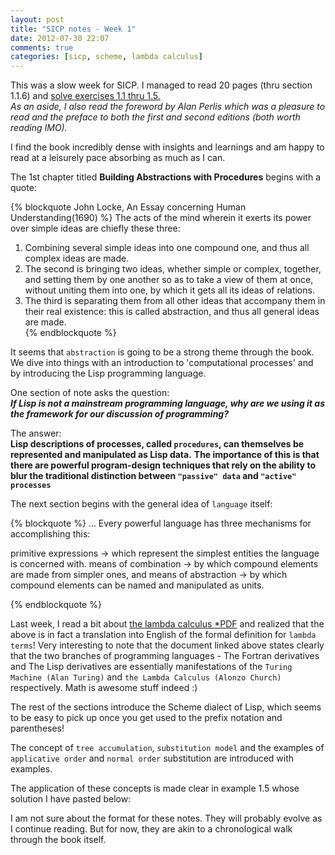 ```yaml
---
layout: post
title: "SICP notes - Week 1"
date: 2012-07-30 22:07
comments: true
categories: [sicp, scheme, lambda calculus]
---
```


This was a slow week for SICP. I managed to read 20 pages (thru section 1.1.6) and [solve exercises 1.1 thru 1.5.](https://github.com/pastafari/sicp-redux/commit/0ded16f54e46dc8b451dd39c72edc08af776477c)  
*As an aside, I also read the foreword by Alan Perlis which was a pleasure to read and the preface to both the first and second editions (both worth reading IMO).*

I find the book incredibly dense with insights and learnings and am happy to read at a leisurely pace absorbing as much as I can. 
 
The 1st chapter titled **Building Abstractions with Procedures** begins with a quote:

{% blockquote John Locke, An Essay concerning Human Understanding(1690) %}
The acts of the mind wherein it exerts its power over simple ideas are chiefly these three: 
1. Combining several simple ideas into one compound one, and thus all complex ideas are made. 
2. The second is bringing two ideas, whether simple or complex, together, and setting them by one another so as to take a view of them at once, without uniting them into one, by which it gets all its ideas of relations. 
3. The third is separating them from all other ideas that accompany them in their real existence: this is called abstraction, and thus all general ideas are made.    
{% endblockquote %}

It seems that `abstraction` is going to be a strong theme through the book. We dive into things with an introduction to 'computational processes' and by introducing the Lisp programming language.   

One section of note asks the question:   
**_If Lisp is not a mainstream programming language, why are we using it as the framework for our discussion of programming?_**
  

The answer:  
**Lisp descriptions of processes, called `procedures`, can themselves be represented and manipulated as Lisp data.**
**The importance of this is that there are powerful program-design techniques that rely on the ability to blur the traditional distinction between `"passive" data` and `"active" processes`** 
  

The next section begins with the general idea of `language` itself:

{% blockquote %}
... Every powerful language has three mechanisms for accomplishing this:

primitive expressions -> which represent the simplest entities the language is concerned with.
means of combination -> by which compound elements are made from simpler ones, and
means of abstraction -> by which compound elements can be named and manipulated as units.

{% endblockquote %}

Last week, I read a bit about [the lambda calculus *PDF](ftp://ftp.cs.ru.nl/pub/CompMath.Found/lambda.pdf) and realized that the above is in fact a translation into English of the formal definition for `lambda terms`! Very interesting to note that the document linked above states clearly that the two branches of programming languages - The Fortran derivatives and The Lisp derivatives are essentially manifestations of the `Turing Machine (Alan Turing)` and `the Lambda Calculus (Alonzo Church)` respectively. Math is awesome stuff indeed :) 

The rest of the sections introduce the Scheme dialect of Lisp, which seems to be easy to pick up once you get used to the prefix notation and parentheses! 

The concept of `tree accumulation`, `substitution model` and the examples of `applicative order` and `normal order` substitution are introduced with examples. 

The application of these concepts is made clear in example 1.5 whose solution I have pasted below: 

<script src="https://gist.github.com/3208989.js?file=sicp-1.5.scm"></script>

I am not sure about the format for these notes. They will probably evolve as I continue reading. But for now, they are akin to a chronological walk through the book itself. 